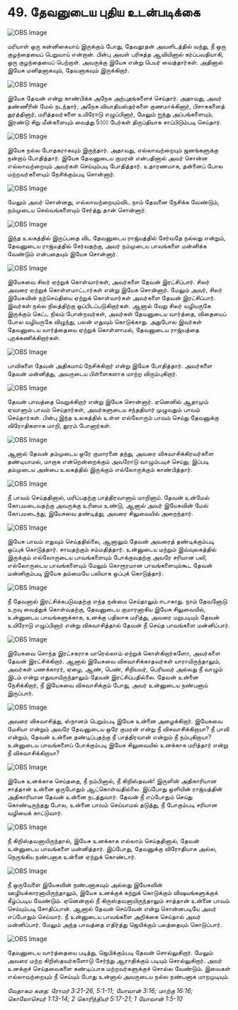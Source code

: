 # 49. தேவனுடைய புதிய உடன்படிக்கை

![OBS Image](https://cdn.door43.org/obs/jpg/360px/obs-en-49-01.jpg)

மரியாள் ஒரு கன்னிகையாய் இருக்கும் போது, தேவதூதன் அவளிடத்தில் வந்து, நீ ஒரு குழந்தையைப் பெறுவாய் என்றான். பின்பு அவள் பரிசுத்த ஆவியினால் கர்ப்பவதியாகி, ஒரு குழந்தையைப் பெற்றாள். அவருக்கு இயேசு என்று பெயர் வைத்தார்கள். அதினால் இயேசு மனிதனாகவும், தேவனாகவும் இருக்கிறார். 

![OBS Image](https://cdn.door43.org/obs/jpg/360px/obs-en-49-02.jpg)

இயேசு தேவன் என்று காண்பிக்க அநேக அற்புதங்களைச் செய்தார். அதாவது, அவர் தண்ணீரின் மேல் நடந்தார், அநேக வியாதியஸ்தர்களை குணமாக்கினார், பிசாசுகளைத் துரத்தினார், மரித்தவர்களை உயிரோடு எழுப்பினார், மேலும் ஐந்து அப்பங்களையும், இரண்டு சிறு மீன்களையும் வைத்து 5௦௦௦ பேர்கள் திருப்தியாக சாப்பிடும்படி செய்தார். 

![OBS Image](https://cdn.door43.org/obs/jpg/360px/obs-en-49-03.jpg)

இயேசு நல்ல போதகராகவும் இருந்தார். அதாவது, எல்லாவற்றையும் ஜனங்களுக்கு நன்றாய் போதித்தார். இயேசு தேவனுடைய குமரன் என்பதினால் அவர் சொன்ன எல்லாவற்றையும் அவர்கள் செய்யும்படி போதித்தார். உதாரணமாக, தன்னைப் போல மற்றவர்களையும் நேசிக்கும்படி சொன்னார்.

![OBS Image](https://cdn.door43.org/obs/jpg/360px/obs-en-49-04.jpg)

மேலும் அவர் சொன்னது, எல்லாவற்றையும்விட நாம் தேவனை நேசிக்க வேண்டும், நம்முடைய செல்வங்களையும் சேர்த்து தான் சொன்னார்.

![OBS Image](https://cdn.door43.org/obs/jpg/360px/obs-en-49-05.jpg)

இந்த உலகத்தில் இருப்பதை விட தேவனுடைய ராஜ்யத்தில் சேர்வதே நல்லது என்றும், தேவனுடைய ராஜ்யத்தில் சேர்வதற்கு, அவர் நம்முடைய பாவங்களை மன்னிக்க வேண்டும் என்பதையும் இயேசு சொன்னார்.

![OBS Image](https://cdn.door43.org/obs/jpg/360px/obs-en-49-06.jpg)

இயேசுவை சிலர் ஏற்றுக் கொள்வார்கள், அவர்களை தேவன் இரட்சிப்பார். சிலர் அவரை ஏற்றுக் கொள்ளமாட்டார்கள் என்று இயேசு சொன்னார். மேலும் அவர், சிலர் இயேசுவின் நற்செய்தியை ஏற்றுக் கொள்வார்கள் அவர்களை தேவன் இரட்சிப்பார். இவர்கள் நல்ல நிலத்திற்கு ஒப்பிடப்படுகிறார்கள். ஆனால் வேறு சிலர் வழியருகே இருக்கும் கெட்ட நிலம் போன்றவர்கள், அவர்கள் தேவனுடைய வார்த்தை, விதையைப் போல வழியருகே விழுந்து, பலன் எதுவும் கொடுக்காது. அதுபோல இவர்கள் தேவனுடைய வார்த்தையை ஏற்றுக் கொள்ளாமல், தேவனுடைய ராஜ்யத்தை புறக்கணிக்கிறார்கள். 

![OBS Image](https://cdn.door43.org/obs/jpg/360px/obs-en-49-07.jpg)

பாவிகளை தேவன் அதிகமாய் நேசிக்கிறார் என்று இயேசு போதித்தார். அவர்களை தேவன் மன்னித்து, அவருடைய பிள்ளைகளாக மாற்ற விரும்புகிறார்.

![OBS Image](https://cdn.door43.org/obs/jpg/360px/obs-en-49-08.jpg)

தேவன் பாவத்தை வெறுக்கிறார் என்று இயேசு சொன்னார். ஏனெனில் ஆதாமும் ஏவாளும் பாவம் செய்தார்கள், அவர்களுடைய சந்ததியார் முழுவதும் பாவம் செய்தார்கள். பின்பு இந்த உலகத்தில் உள்ள எல்லோரும் பாவம் செய்து தேவனுக்கு விரோதிகளாக மாறி, தூரம் போனார்கள்.

![OBS Image](https://cdn.door43.org/obs/jpg/360px/obs-en-49-09.jpg)

ஆனால் தேவன் தம்முடைய ஒரே குமாரனை தந்து, அவரை விசுவாசிக்கிரவர்களை தண்டியாமல், மாறாக என்றென்றைக்கும் அவரோடு வாழும்படிச் செய்து, இப்படி தம்முடைய அன்பை உலகத்தில் இருக்கும் எல்லோருக்கும் காண்பித்தார். 

![OBS Image](https://cdn.door43.org/obs/jpg/360px/obs-en-49-10.jpg)

நீ பாவம் செய்ததினால், மரிப்பதற்கு பாத்திரவானாய் மாறினாய். தேவன் உன்மேல் கோபமடைவதற்கு அவருக்கு உரிமை உண்டு, ஆனால் அவர் இயேசுவின் மேல் கோபமடைந்து, இயேசுவை தண்டித்து,  அவரை சிலுவையில் அறைந்தார்.

![OBS Image](https://cdn.door43.org/obs/jpg/360px/obs-en-49-11.jpg)

இயேசு பாவம் எதுவும் செய்ததில்லை, ஆனாலும் தேவன் அவரைத் தண்டிக்கும்படி ஒப்புக் கொடுத்தார். சாவதற்கும் சம்மதித்தார். உன்னுடைய மற்றும் இவ்வுலகத்தில் இருக்கும் எல்லோருடைய  பாவங்களையும் போக்குவதற்கு அவரே சரியான பலி, எல்லோருடைய பாவங்களையும் மேலும் கொரூரமான பாவங்களையும்கூட தேவன் மன்னிகும்படி இயேசு தம்மையே பலியாக ஒப்புக் கொடுத்தார்.

![OBS Image](https://cdn.door43.org/obs/jpg/360px/obs-en-49-12.jpg)

நீ தேவனால் இரட்சிக்கபடுவதற்கு எந்த நன்மை செய்தாலும் ஈடாகாது. நாம் தேவனோடு உறவு வைத்துக் கொள்வதற்கு, தேவனுடைய குமாரனாகிய இயேசு சிலுவையில், உன்னுடைய பாவங்களுக்காக, உனக்கு பதிலாக மரித்து, அவரை மறுபடியும் தேவன் உயிரோடு எழுப்பினார் என்று விசுவாசித்தால் தேவன் நீ செய்த பாவங்களை மன்னிப்பார்.

![OBS Image](https://cdn.door43.org/obs/jpg/360px/obs-en-49-13.jpg)

இயேசுவை சொந்த இரட்சகராக யாரெல்லாம் ஏற்றுக் கொள்கிறார்களோ, அவர்களை தேவன் இரட்சிக்கிறார். ஆனால் இயேசுவை விசுவாசிக்காதவர்கள் யாராயிருந்தாலும், அவர்கள் பணக்காரர், ஏழை, ஆண், பெண், சிறியவர், பெரியவர் அல்லது நீ வாழும் இடம் என்று எதுவாயிருந்தாலும் தேவன் இரட்சிப்பதில்லை. தேவன் உன்னை நேசிக்கிறார், நீ இயேசுவை விசுவாசிக்கும் போது, அவர் உன்னுடைய நண்பனாய் இருப்பார். 

![OBS Image](https://cdn.door43.org/obs/jpg/360px/obs-en-49-14.jpg)

அவரை விசுவாசித்து, ஸ்நானம் பெறும்படி இயேசு உன்னை அழைக்கிறார். இயேசுவை மேசியா என்றும் அவரே தேவனுடைய ஒரே குமரன் என்று நீ விசுவாசிக்கிறாயா? நீ பாவி என்றும், தேவன் உன்னை தண்டிப்பதற்கு நீ பாத்திரவான் என்றும் நீ நம்புகிறாயா? உன்னுடைய பாவங்களைப் போக்கும்படி இயேசு சிலுவையில் உனக்காக மரித்தார் என்று நீ விசுவாசிக்கிறாயா?

![OBS Image](https://cdn.door43.org/obs/jpg/360px/obs-en-49-15.jpg)

இயேசு உனக்காக செய்ததை, நீ நம்பினால், நீ கிறிஸ்தவன்! இருளின் அதிகாரியான சாத்தான் உன்னை ஒருபோதும் ஆட்கொள்வதில்லை. இப்போது ஒளியின் ராஜ்யத்தின் அதிகாரியான தேவன் உன்னை நடத்துவார். தேவன் நீ எப்போதும் செய்து கொண்டிருந்தது போல, உன்னை பாவம் செய்யாமல் தடுத்து, நீ போகும்படி சரியான வழியைக் காட்டுவார்.

![OBS Image](https://cdn.door43.org/obs/jpg/360px/obs-en-49-16.jpg)

நீ கிறிஸ்தவனாயிருந்தால், இயேசு உனக்காக எல்லாம் செய்ததினால், தேவன் உன்னுடைய பாவங்களை மன்னித்தார். இப்போது, தேவனுக்கு விரோதியாக அல்ல, நெருங்கிய நண்பனாக உன்னை ஏற்றுக் கொண்டார்.

![OBS Image](https://cdn.door43.org/obs/jpg/360px/obs-en-49-17.jpg)

நீ ஒருவேளை இயேசுவின் நண்பனாகவும் அல்லது இயேசுவின் ஊழியக்காரனாயிருந்தாலும், இயேசு உனக்குக் கற்றுக் கொடுக்கும் விஷயங்களுக்குக் கீழ்ப்படிய வேண்டும். ஏனென்றால் நீ  கிருஸ்தவனாயிருந்தாலும் சாத்தான் உன்னை பாவம் செய்யும்படி சோதிப்பான். ஆனால் தேவன் செய்வேன் என்று சொன்னபடியே அவர் எப்போதும் செய்வார். நீ உன்னுடைய பாவங்களை அறிக்கை செய்தால் அவர் மன்னிப்பார். மேலும் அந்த பாவத்தை எதிர்த்து ஜெயிக்கும் பலத்தையும் கொடுப்பார்.

![OBS Image](https://cdn.door43.org/obs/jpg/360px/obs-en-49-18.jpg)

தேவனுடைய வார்த்தையை படித்து, ஜெபிக்கும்படி தேவன் சொல்லுகிறார். மேலும் அவரை மற்ற கிறிஸ்தவர்களோடு சேர்ந்து ஆராதிக்கும் படியும் சொல்லுகிறார். அவர் உனக்குச் செய்தவைகளை கண்டிப்பாக மற்றவர்களுக்குச் சொல்ல வேண்டும். இவைகள் எல்லாவற்றையும் நீ செய்யும் போது உன்னால் அவருடைய நல்ல நண்பனாக மாறமுடியும்.

_வேதாகம கதை: ரோமர் 3:21-26, 5:1-11; யோவான் 3:16; மாற்கு 16:16; கொலோசெயர் 1:13-14; 2 கொரிந்தியர் 5:17-21; 1 யோவான் 1:5-10_


